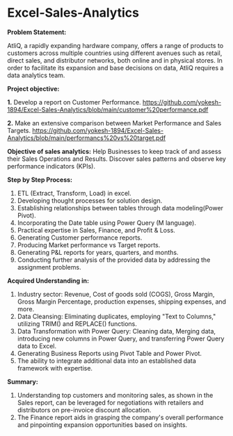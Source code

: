 # Excel-Sales-Analytics

**Problem Statement:**

AtliQ, a rapidly expanding hardware company, offers a range of products to customers across multiple countries using different avenues such as retail, direct sales, and distributor networks, both online and in physical stores. In order to facilitate its expansion and base decisions on data, AtliQ requires a data analytics team.

**Project objective:** 

   **1.** Develop a report on Customer Performance. https://github.com/yokesh-1894/Excel-Sales-Analytics/blob/main/customer%20performance.pdf 
  
   **2.** Make an extensive comparison between Market Performance and Sales Targets.  https://github.com/yokesh-1894/Excel-Sales-Analytics/blob/main/performancs%20vs%20target.pdf

   **Objective of sales analytics:** Help Businesses to keep track of and assess their Sales Operations and Results. Discover sales 
     patterns and observe key performance indicators (KPIs).

**Step by Step Process:**
1. ETL (Extract, Transform, Load) in excel.
2. Developing thought processes for solution design.
3. Establishing relationships between tables through data modeling(Power Pivot).
4. Incorporating the Date table using Power Query (M language).
5. Practical expertise in Sales, Finance, and Profit & Loss.
6. Generating Customer performance reports.
7. Producing Market performance vs Target reports.
8. Generating P&L reports for years, quarters, and months.
9. Conducting further analysis of the provided data by addressing the assignment problems.

**Acquired Understanding in:**

1. Industry sector: Revenue, Cost of goods sold (COGS), Gross Margin, Gross Margin Percentage, production expenses, shipping expenses, and more.
2. Data Cleansing: Eliminating duplicates, employing "Text to Columns," utilizing TRIM() and REPLACE() functions.
3. Data Transformation with Power Query: Cleaning data, Merging data, introducing new columns in Power Query, and transferring Power Query data to Excel.
4. Generating Business Reports using Pivot Table and Power Pivot.
5. The ability to integrate additional data into an established data framework with expertise.

**Summary:**

1. Understanding top customers and monitoring sales, as shown in the Sales report, can be leveraged for negotiations with retailers and distributors on pre-invoice discount allocation.
2. The Finance report aids in grasping the company's overall performance and pinpointing expansion opportunities based on insights.
